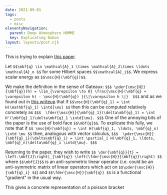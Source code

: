 ```yaml
---
date: 2021-09-01
tags:
  - posts
  - misc
eleventyNavigation:
  parent: Deep Atmosphere HOMME
  key: Explicating Dubos
layout: layouts/post.njk
---
```


This is trying to explain [this paper](https://journals.ametsoc.org/view/journals/mwre/142/10/mwr-d-14-00069.1.xml).

Let `$$\mbf{q} \in \mathcal{A}_1 \times \mathcal{A}_2\times \ldots \mathcal{A}_n $$` for some Hilbert spaces `$$\mathcal{A}_i$$`. We express scalar energy as `$$\msc{H}(\mbf{q})$$`. 

We make the definition in the sense of Gateaux:
`$$$
\pder{\msc{H}}{\mbf{q}}(h) = \lim_{\varepsilon \to 0} \frac{\msc{H}(\mbf{q} + \varepsilon h) - \msc{H}(\mbf{q}) }{\|\varepsilon h \|} 
$$$`
and as we found out in [this writeup](https://open-lab-notebook.glitch.me/posts/math/calc_of_variations/) that if `$$\msc{H}(\mbf{q}_1) = \int H(\mathbf{q}_1) \intd{\mu} $$` then this can be computed relatively concretely as
`$$$ 
\fder{\msc{H}}{\mbf{q}_1}(\delta\mbf{q}_1) = \int H'(\mbf{q}_1)\delta\mbf{q}_1 \intd{\mu}.
$$$`
One of the annoying bits of the paper is the use of bold face `$$\mbf{q}$$`. To explicate this fully, we note that if `$$ \msc{H}(\mbf{q}) = \int H(\mbf{q}_1, \ldots, \mbf{q}_n) \intd \mu $$` then, analogous with vector calculus,
`$$$ 
\pder{\msc{H}}{\mbf{q}_i}(\delta\mbf{q}_i) = \int \partial_i H(\mbf{q}_1, \ldots, \mbf{q}_n)\delta\mbf{q}_i \intd{\mu}.
$$$`

Returning to the paper, they wish to write
`$$
  \der{\mbf{q}}{t} = \left.\mbf{J}\right|_{\mbf{q}} \left(\fder{\msc{H}}{\mbf{q}}\right)
$$`
where `$$\mbf{J}$$` is an anti-symmetric linear operator (i.e. could be an anti-symmetric matrix of linear operators which act on `$$\pder{\msc{H}}{\mbf{q}_i} $$`) and `$$\fder{\msc{H}}{\mbf{q}} $$` is a functional "gradient" in the usual way.

This gives a concrete representation of a poisson bracket 


